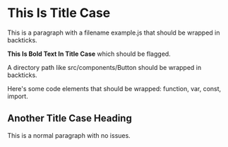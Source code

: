 # This Is Title Case

This is a paragraph with a filename example.js that should be wrapped in backticks.

**This Is Bold Text In Title Case** which should be flagged.

A directory path like src/components/Button should be wrapped in backticks.

Here's some code elements that should be wrapped: function, var, const, import.

## Another Title Case Heading

This is a normal paragraph with no issues.
